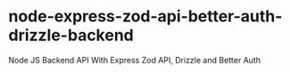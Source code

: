 # node-express-zod-api-better-auth-drizzle-backend
Node JS Backend API With Express Zod API,  Drizzle and Better Auth
